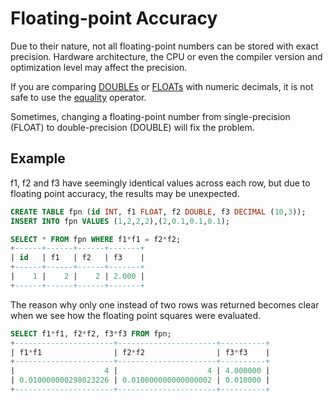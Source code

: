 # Floating-point Accuracy

Due to their nature, not all floating-point numbers can be stored with exact precision. Hardware architecture, the CPU or even the compiler version and optimization level may affect the precision.

If you are comparing [DOUBLEs](/columns-storage-engines-and-plugins/data-types/data-types-numeric-data-types/double/) or [FLOATs](/columns-storage-engines-and-plugins/data-types/data-types-numeric-data-types/float/) with numeric decimals, it is not safe to use the [equality](/sql-statements-structure/operators/comparison-operators/equal/) operator.

Sometimes, changing a floating-point number from single-precision (FLOAT) to double-precision (DOUBLE) will fix the problem.

## Example

f1, f2 and f3 have seemingly identical values across each row, but due to floating point accuracy, the results may be unexpected.

```sql
CREATE TABLE fpn (id INT, f1 FLOAT, f2 DOUBLE, f3 DECIMAL (10,3));
INSERT INTO fpn VALUES (1,2,2,2),(2,0.1,0.1,0.1);

SELECT * FROM fpn WHERE f1*f1 = f2*f2;
+------+------+------+-------+
| id   | f1   | f2   | f3    |
+------+------+------+-------+
|    1 |    2 |    2 | 2.000 |
+------+------+------+-------+
```

The reason why only one instead of two rows was returned becomes clear when we see how the floating point squares were evaluated.

```sql
SELECT f1*f1, f2*f2, f3*f3 FROM fpn;
+----------------------+----------------------+----------+
| f1*f1                | f2*f2                | f3*f3    |
+----------------------+----------------------+----------+
|                    4 |                    4 | 4.000000 |
| 0.010000000298023226 | 0.010000000000000002 | 0.010000 |
+----------------------+----------------------+----------+
```